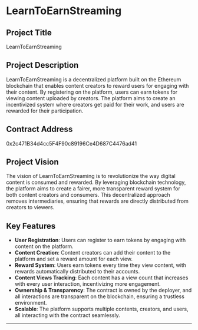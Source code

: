 # LearnToEarnStreaming

## Project Title
LearnToEarnStreaming

## Project Description
LearnToEarnStreaming is a decentralized platform built on the Ethereum blockchain that enables content creators to reward users for engaging with their content. By registering on the platform, users can earn tokens for viewing content uploaded by creators. The platform aims to create an incentivized system where creators get paid for their work, and users are rewarded for their participation.

## Contract Address
0x2c471B34d4cc5F4F90c89196Ce4D687C4476ad41
## Project Vision
The vision of LearnToEarnStreaming is to revolutionize the way digital content is consumed and rewarded. By leveraging blockchain technology, the platform aims to create a fairer, more transparent reward system for both content creators and consumers. This decentralized approach removes intermediaries, ensuring that rewards are directly distributed from creators to viewers.

## Key Features

- **User Registration**: Users can register to earn tokens by engaging with content on the platform.
- **Content Creation**: Content creators can add their content to the platform and set a reward amount for each view.
- **Reward System**: Users earn tokens every time they view content, with rewards automatically distributed to their accounts.
- **Content Views Tracking**: Each content has a view count that increases with every user interaction, incentivizing more engagement.
- **Ownership & Transparency**: The contract is owned by the deployer, and all interactions are transparent on the blockchain, ensuring a trustless environment.
- **Scalable**: The platform supports multiple contents, creators, and users, all interacting with the contract seamlessly.

---



